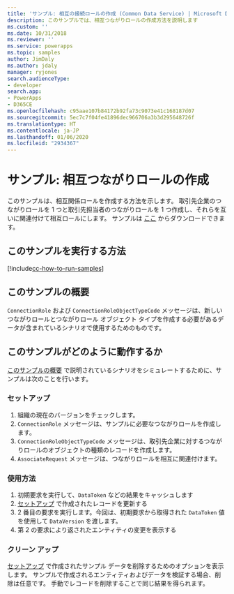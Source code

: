 ```yaml
---
title: 'サンプル: 相互の接続ロールの作成 (Common Data Service) | Microsoft Docs'
description: このサンプルでは、相互つながりロールの作成方法を説明します
ms.custom: ''
ms.date: 10/31/2018
ms.reviewer: ''
ms.service: powerapps
ms.topic: samples
author: JimDaly
ms.author: jdaly
manager: ryjones
search.audienceType:
- developer
search.app:
- PowerApps
- D365CE
ms.openlocfilehash: c95aae107b84172b92fa73c9073e41c168187d07
ms.sourcegitcommit: 5ec7c7f04fe41896dec966706a3b3d295648726f
ms.translationtype: HT
ms.contentlocale: ja-JP
ms.lasthandoff: 01/06/2020
ms.locfileid: "2934367"
---
```

# <a name="sample-create-a-reciprocal-connection-role"></a>サンプル: 相互つながりロールの作成

<!-- https://docs.microsoft.com/dynamics365/customer-engagement/developer/sample-create-reciprocal-connection-role-early-bound -->

このサンプルは、相互関係ロールを作成する方法を示します。 取引先企業のつながりロールを 1 つと取引先担当者のつながりロールを 1 つ作成し、それらを互いに関連付けて相互ロールにします。 サンプルは [ここ](https://github.com/Microsoft/PowerApps-Samples/tree/master/cds/orgsvc/C%23/ReciprocalConnection
) からダウンロードできます。

## <a name="how-to-run-this-sample"></a>このサンプルを実行する方法

[!include[cc-how-to-run-samples](../../includes/cc-how-to-run-samples.md)]

## <a name="what-this-sample-does"></a>このサンプルの概要

`ConnectionRole` および `ConnectionRoleObjectTypeCode` メッセージは、新しいつながりロールとつながりロール オブジェクト タイプを作成する必要があるデータが含まれているシナリオで使用するためのものです。

## <a name="how-this-sample-works"></a>このサンプルがどのように動作するか

[このサンプルの概要](#what-this-sample-does) で説明されているシナリオをシミュレートするために、サンプルは次のことを行います。

### <a name="setup"></a>セットアップ

1. 組織の現在のバージョンをチェックします。
2. `ConnectionRole` メッセージは、サンプルに必要なつながりロールを作成します。
3. `ConnectionRoleObjectTypeCode` メッセージは、取引先企業に対するつながりロールのオブジェクトの種類のレコードを作成します。
4. `AssociateRequest` メッセージは、つながりロールを相互に関連付けます。

### <a name="demonstrate"></a>使用方法

1. 初期要求を実行して、`DataToken` などの結果をキャッシュします
1. [セットアップ](#setup) で作成されたレコードを更新する
1. 2 番目の要求を実行します。今回は、初期要求から取得された `DataToken` 値を使用して `DataVersion` を渡します。
1. 第 2 の要求により返されたエンティティの変更を表示する

### <a name="clean-up"></a>クリーン アップ

[セットアップ](#setup) で作成されたサンプル データを削除するためのオプションを表示します。 サンプルで作成されるエンティティおよびデータを検証する場合、削除は任意です。 手動でレコードを削除することで同じ結果を得られます。

